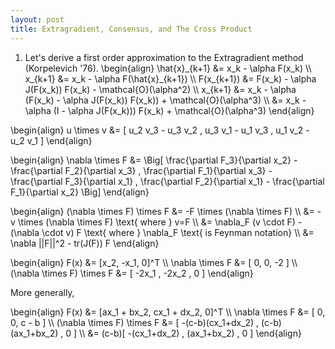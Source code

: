 ```yaml
---
layout: post
title: Extragradient, Consensus, and The Cross Product
---
```


1) Let's derive a first order approximation to the Extragradient method (Korpelevich '76).
\begin{align}
  \hat{x}\_{k+1} &= x_k - \alpha F(x_k) \\\\
  x\_{k+1} &= x_k - \alpha F(\hat{x}\_{k+1}) \\\\
  F(x\_{k+1}) &= F(x_k) - \alpha J(F(x_k)) F(x_k) - \mathcal{O}(\alpha^2) \\\\
  x\_{k+1} &= x_k - \alpha (F(x_k) - \alpha J(F(x_k)) F(x_k)) + \mathcal{O}(\alpha^3) \\\\
  &= x_k - \alpha (I - \alpha J(F(x_k))) F(x_k) + \mathcal{O}(\alpha^3)
\end{align}

\begin{align}
  u \times v &= \[ u_2 v_3 - u_3 v_2 , u_3 v_1 - u_1 v_3 , u_1 v_2 - u_2 v_1 \]
\end{align}

\begin{align}
  \nabla \times F &= \Big\[ \frac{\partial F_3}{\partial x_2} - \frac{\partial F_2}{\partial x_3} , \frac{\partial F_1}{\partial x_3} - \frac{\partial F_3}{\partial x_1} , \frac{\partial F_2}{\partial x_1} - \frac{\partial F_1}{\partial x_2} \Big\]
\end{align}

\begin{align}
  (\nabla \times F) \times F &= -F \times (\nabla \times F) \\\\
  &= -v \times (\nabla \times F) \text{ where } v=F \\\\
  &= \nabla_F (v \cdot F) - (\nabla \cdot v) F \text{ where } \nabla_F \text{ is Feynman notation} \\\\
  &= \nabla ||F||^2 - tr(J(F)) F
\end{align}

\begin{align}
  F(x) &= \[x_2, -x_1, 0\]^T \\\\
  \nabla \times F &= \[ 0, 0, -2 \] \\\\
  (\nabla \times F) \times F &= \[ -2x_1 , -2x_2 , 0 \]
\end{align}

More generally,

\begin{align}
  F(x) &= \[ax_1 + bx_2, cx_1 + dx_2, 0\]^T \\\\
  \nabla \times F &= \[ 0, 0, c - b \] \\\\
  (\nabla \times F) \times F &= \[ -(c-b)(cx_1+dx_2) , (c-b)(ax_1+bx_2) , 0 \] \\\\
  &= (c-b)\[ -(cx_1+dx_2) , (ax_1+bx_2) , 0 \]
\end{align}
